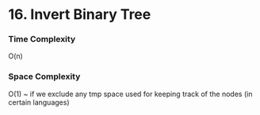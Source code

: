 # 16. Invert Binary Tree

### Time Complexity

O(n)

### Space Complexity

O(1) ~ if we exclude any tmp space used for keeping track of the nodes (in certain languages)
